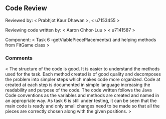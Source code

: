 ## Code Review

Reviewed by:  < Prabhjot Kaur Dhawan >, < u7153455 >

Reviewing code written by: < Aaron Chhor-Luu > < u7141587 >

Component: < Task 6 -getViablePiecePlacements() and helping methods from FitGame class >

### Comments 

< The structure of the code is good. It is easier to understand the methods used for the task. Each method created is of good quality and decomposes the problem into simpler steps which makes code more organized. Code at created at each step is documented in simple language increasing the readability and purpose of the code. The code written follows the Java Code conventions as the variables and methods are created and named in an appropriate way. As task 6 is still under testing, it can be seen that the main code is ready and only small changes need to be made so that all the pieces are correctly chosen along with the given positions.   >


